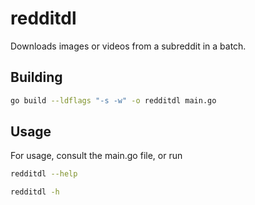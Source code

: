 # redditdl

Downloads images or videos from a subreddit in a batch.

## Building

```bash
go build --ldflags "-s -w" -o redditdl main.go
```

## Usage

For usage, consult the main.go file, or run

```bash
redditdl --help
```

```bash
redditdl -h
```
